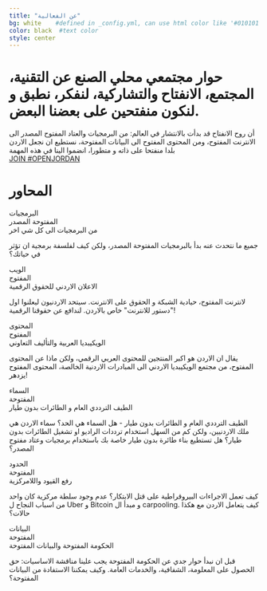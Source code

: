 ```yaml
---
title: "عن الفعالية"
bg: white    #defined in _config.yml, can use html color like '#010101'
color: black  #text color
style: center
---
```


# حوار مجتمعي محلي الصنع عن التقنية، المجتمع، الانفتاح والتشاركية، لنفكر، نطبق و لنكون منفتحين على بعضنا البعض.

<div class="description">
أن روح الانفتاح قد بدأت بالانتشار في العالم: من البرمجيات والعتاد المفتوح المصدر الى الانترنت المفتوح، ومن المحتوى المفتوح الى البيانات المفتوحة، نستطيع ان نجعل الاردن بلدا منفتحا على ذاته و متطورا، انضموا الينا في هذه المهمة
<br/><a class="btn btn-lg btn-outline" href="#register">JOIN #OPENJORDAN</a></div>


# المحاور

<div class='container'>
  <div class='row'>
    <!-- 1 -->
    <div class='col-sm-4 col-grey'>
      <div class="focus">
         <div class="bubble">
           <div class="bubble-container">
              <div class="open">البرمجيات</div><div class="text">المفتوحة المصدر</div>
           </div>
           <div class="triangle"></div>
         </div>
         <div class="box">
           <div class="title">من البرمجيات الى كل شي اخر</div>
           <div class="text"><p>جميع ما نتحدث عنه بدأ بالبرمجيات المفتوحة المصدر، ولكن كيف لفلسفة برمجية ان تؤثر في حياتك؟</p></div>
         </div>
      </div>
    </div>
    <!-- 2 -->
    <div class='col-sm-4 col-grey'>
      <div class="focus">
         <div class="bubble">
           <div class="bubble-container">
              <div class="open">الويب</div><div class="text">المفتوح</div>
           </div>
           <div class="triangle"></div>
         </div>
         <div class="box">
           <div class="title"> الاعلان الاردني للحقوق الرقمية</div>
           <div class="text"><p>لانترنت المفتوح، حيادية الشبكة و الحقوق على الانترنت. سيتحد الاردنيون ليعلنوا اول "دستور للانترنت" خاص بالاردن. لندافع عن حقوقنا الرقمية!</p></div>
         </div>
      </div>
    </div>
    <!-- 3 -->
    <div class='col-sm-4 col-grey'>
      <div class="focus">
         <div class="bubble">
           <div class="bubble-container">
              <div class="open">المحتوى</div><div class="text">المفتوح</div>
           </div>
           <div class="triangle"></div>
         </div>
         <div class="box">
           <div class="title">الويكيبديا العربية والتأليف التعاوني</div>
           <div class="text"><p>يقال ان الاردن هو اكبر المنتجين للمحتوى العربي الرقمي، ولكن ماذا عن المحتوى المفتوح، من مجتمع الويكيبديا الاردني الى المبادرات الاردنية الخالصة، المحتوى المفتوح يزدهر!</p></div>
         </div>
      </div>
    </div>
  </div>
  <div class='row'>
        <!-- 1 -->
    <div class='col-sm-4 col-grey'>
      <div class="focus">
         <div class="bubble">
           <div class="bubble-container">
              <div class="open">السماء</div><div class="text">المفتوحة</div>
           </div>
           <div class="triangle"></div>
         </div>
         <div class="box">
           <div class="title">الطيف الترددي العام و الطائرات بدون طيار</div>
           <div class="text"><p>الطيف الترددي العام و الطائرات بدون طيار - هل السماء هي الحد؟ سماء الاردن هي ملك الاردنيين، ولكن كم من السهل استخدام ترددات الراديو او تشغيل الطائرات بدون طيار؟ هل تستطيع بناء طائرة بدون طيار خاصة بك باستخدام برمجيات وعتاد مفتوح المصدر؟</p></div>
         </div>
      </div>
    </div>
    <!-- 2 -->
    <div class='col-sm-4 col-grey'>
      <div class="focus">
         <div class="bubble">
           <div class="bubble-container">
              <div class="open">الحدود</div><div class="text">المفتوحة</div>
           </div>
           <div class="triangle"></div>
         </div>
         <div class="box">
           <div class="title">رفع القيود واللامركزية</div>
           <div class="text"><p>كيف تعمل الاجراءات البيروقراطية على قتل الابتكار؟ عدم وجود سلطة مركزية كان واحد من اسباب النجاح ل Uber و Bitcoin و مبدأ ال carpooling. كيف يتعامل الاردن مع هكذا حالات؟</p></div>
         </div>
      </div>
    </div>
    <!-- 3 -->
    <div class='col-sm-4 col-grey'>
      <div class="focus">
         <div class="bubble">
           <div class="bubble-container">
              <div class="open"></div>البيانات<div class="text">المفتوحة</div>
           </div>
           <div class="triangle"></div>
         </div>
         <div class="box">
           <div class="title">الحكومة المفتوحة والبيانات المفتوحة</div>
           <div class="text"><p> قبل ان نبدأ حوار جدي عن الحكومة المفتوحة يجب علينا مناقشة الاساسيات: حق الحصول على المعلومة، الشفافية، والخدمات العامة. وكيف يمكننا الاستفادة من البيانات المفتوحة؟</p></div>
         </div>
      </div>
    </div>
  </div>
</div>
